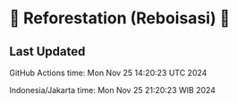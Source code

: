 
# 🌳 Reforestation (Reboisasi) 🌲

## Last Updated

GitHub Actions time: Mon Nov 25 14:20:23 UTC 2024

Indonesia/Jakarta time: Mon Nov 25 21:20:23 WIB 2024

